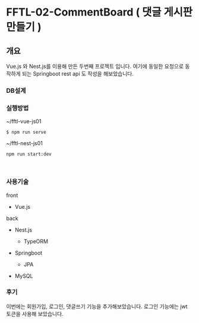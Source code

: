 # FFTL-02-CommentBoard ( 댓글 게시판 만들기 )

## 개요

Vue.js 와 Nest.js를 이용해 만든 두번째 프로젝트 입니다. 여기에 동일한 요청으로 동작하게 되는 Springboot rest api 도 작성을 해보았습니다.

### DB설계

### 실행방법

~/fftl-vue-js01

```
$ npm run serve
```

~/fftl-nest-js01

```
npm run start:dev
```

</br>

### 사용기술

front

-   Vue.js

back

-   Nest.js

    -   TypeORM

-   Springboot

    -   JPA

-   MySQL

### 후기

이번에는 회원가입, 로그인, 댓글쓰기 기능을 추가해보았습니다. 로그인 기능에는 jwt 토큰을 사용해 보았습니다.
